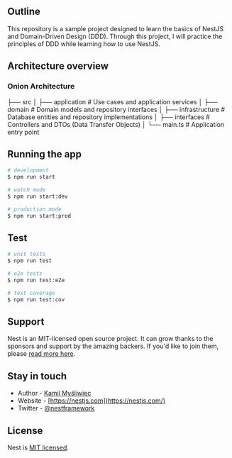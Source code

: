 ## Outline

This repository is a sample project designed to learn the basics of NestJS and Domain-Driven Design (DDD). 
Through this project, I will practice the principles of DDD while learning how to use NestJS.

## Architecture overview
### Onion Architecture
├── src
│ ├── application # Use cases and application services
│ ├── domain # Domain models and repository interfaces
│ ├── infrastructure # Database entities and repository implementations
│ ├── interfaces # Controllers and DTOs (Data Transfer Objects)
│ └── main.ts # Application entry point




## Running the app

```bash
# development
$ npm run start

# watch mode
$ npm run start:dev

# production mode
$ npm run start:prod
```

## Test

```bash
# unit tests
$ npm run test

# e2e tests
$ npm run test:e2e

# test coverage
$ npm run test:cov
```

## Support

Nest is an MIT-licensed open source project. It can grow thanks to the sponsors and support by the amazing backers. If you'd like to join them, please [read more here](https://docs.nestjs.com/support).

## Stay in touch

- Author - [Kamil Myśliwiec](https://kamilmysliwiec.com)
- Website - [https://nestjs.com](https://nestjs.com/)
- Twitter - [@nestframework](https://twitter.com/nestframework)

## License

Nest is [MIT licensed](LICENSE).
